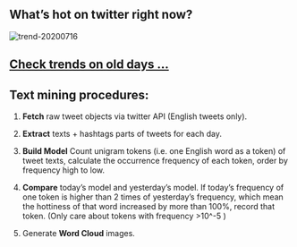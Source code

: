 ## What’s hot on twitter right now?

![trend-20200716][wordcloud]

[wordcloud]: https://raw.githubusercontent.com/xdqc/tweet-trend-everyday/master/word-cloud/trend-20200716.png?token=AF5V4P7ADR6KQBZ4CEDTNIK6AXRMU "trend-20200716"

## [Check trends on old days ...](https://github.com/xdqc/tweet-trend-everyday/tree/master/word-cloud)

## Text mining procedures:

1. **Fetch** raw tweet objects via twitter API (English tweets only).

2. **Extract** texts + hashtags parts of tweets for each day.

3. **Build Model** Count unigram tokens (i.e. one English word as a token) of tweet texts, calculate the occurrence frequency of each token, order by frequency high to low.

4. **Compare** today’s model and yesterday’s model. If today’s frequency of one token is higher than 2 times of yesterday’s frequency, which mean the hottiness of that word increased by more than 100%, record that token. (Only care about tokens with frequency >10^-5 )

5. Generate **Word Cloud** images.
